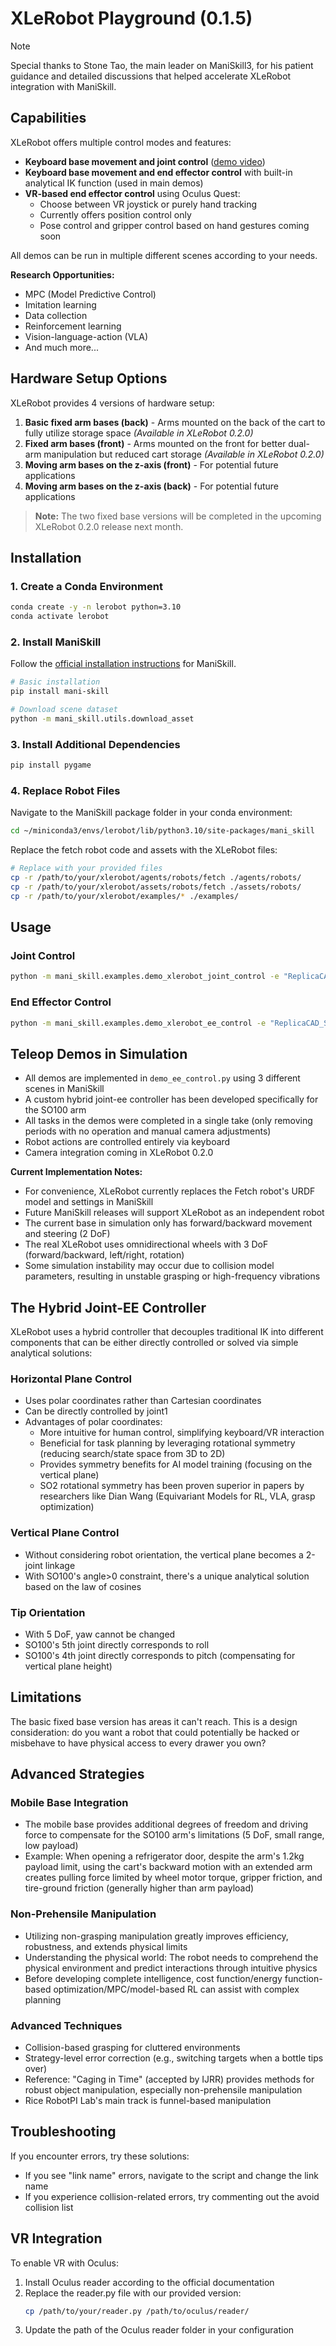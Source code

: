 # XLeRobot Playground (0.1.5)

> [!NOTE] 
> Special thanks to Stone Tao, the main leader on ManiSkill3, for his patient guidance and detailed discussions that helped accelerate XLeRobot integration with ManiSkill.

## Capabilities

XLeRobot offers multiple control modes and features:

- **Keyboard base movement and joint control** ([demo video](#))
- **Keyboard base movement and end effector control** with built-in analytical IK function (used in main demos)
- **VR-based end effector control** using Oculus Quest:
  - Choose between VR joystick or purely hand tracking
  - Currently offers position control only
  - Pose control and gripper control based on hand gestures coming soon

All demos can be run in multiple different scenes according to your needs.

**Research Opportunities:**
- MPC (Model Predictive Control)
- Imitation learning
- Data collection
- Reinforcement learning
- Vision-language-action (VLA)
- And much more...

## Hardware Setup Options

XLeRobot provides 4 versions of hardware setup:

1. **Basic fixed arm bases (back)** - Arms mounted on the back of the cart to fully utilize storage space *(Available in XLeRobot 0.2.0)*
2. **Fixed arm bases (front)** - Arms mounted on the front for better dual-arm manipulation but reduced cart storage *(Available in XLeRobot 0.2.0)*
3. **Moving arm bases on the z-axis (front)** - For potential future applications
4. **Moving arm bases on the z-axis (back)** - For potential future applications

> **Note:** The two fixed base versions will be completed in the upcoming XLeRobot 0.2.0 release next month.

## Installation

### 1. Create a Conda Environment

```bash
conda create -y -n lerobot python=3.10
conda activate lerobot
```

### 2. Install ManiSkill

Follow the [official installation instructions](https://maniskill.readthedocs.io/en/latest/user_guide/getting_started/installation.html) for ManiSkill.

```bash
# Basic installation
pip install mani-skill

# Download scene dataset
python -m mani_skill.utils.download_asset
```

### 3. Install Additional Dependencies

```bash
pip install pygame
```

### 4. Replace Robot Files

Navigate to the ManiSkill package folder in your conda environment:

```bash
cd ~/miniconda3/envs/lerobot/lib/python3.10/site-packages/mani_skill
```

Replace the fetch robot code and assets with the XLeRobot files:

```bash
# Replace with your provided files
cp -r /path/to/your/xlerobot/agents/robots/fetch ./agents/robots/
cp -r /path/to/your/xlerobot/assets/robots/fetch ./assets/robots/
cp -r /path/to/your/xlerobot/examples/* ./examples/
```

## Usage

### Joint Control

```bash
python -m mani_skill.examples.demo_xlerobot_joint_control -e "ReplicaCAD_SceneManipulation-v1" --render-mode="human" --shader="rt-fast"
```

### End Effector Control

```bash
python -m mani_skill.examples.demo_xlerobot_ee_control -e "ReplicaCAD_SceneManipulation-v1" --render-mode="human" --shader="rt-fast"
```

## Teleop Demos in Simulation

- All demos are implemented in `demo_ee_control.py` using 3 different scenes in ManiSkill
- A custom hybrid joint-ee controller has been developed specifically for the SO100 arm
- All tasks in the demos were completed in a single take (only removing periods with no operation and manual camera adjustments)
- Robot actions are controlled entirely via keyboard
- Camera integration coming in XLeRobot 0.2.0

**Current Implementation Notes:**
- For convenience, XLeRobot currently replaces the Fetch robot's URDF model and settings in ManiSkill
- Future ManiSkill releases will support XLeRobot as an independent robot
- The current base in simulation only has forward/backward movement and steering (2 DoF)
- The real XLeRobot uses omnidirectional wheels with 3 DoF (forward/backward, left/right, rotation)
- Some simulation instability may occur due to collision model parameters, resulting in unstable grasping or high-frequency vibrations

## The Hybrid Joint-EE Controller

XLeRobot uses a hybrid controller that decouples traditional IK into different components that can be either directly controlled or solved via simple analytical solutions:

### Horizontal Plane Control
- Uses polar coordinates rather than Cartesian coordinates
- Can be directly controlled by joint1
- Advantages of polar coordinates:
  - More intuitive for human control, simplifying keyboard/VR interaction
  - Beneficial for task planning by leveraging rotational symmetry (reducing search/state space from 3D to 2D)
  - Provides symmetry benefits for AI model training (focusing on the vertical plane)
  - SO2 rotational symmetry has been proven superior in papers by researchers like Dian Wang (Equivariant Models for RL, VLA, grasp optimization)

### Vertical Plane Control
- Without considering robot orientation, the vertical plane becomes a 2-joint linkage
- With SO100's angle>0 constraint, there's a unique analytical solution based on the law of cosines

### Tip Orientation
- With 5 DoF, yaw cannot be changed
- SO100's 5th joint directly corresponds to roll
- SO100's 4th joint directly corresponds to pitch (compensating for vertical plane height)

## Limitations

The basic fixed base version has areas it can't reach. This is a design consideration: do you want a robot that could potentially be hacked or misbehave to have physical access to every drawer you own?

## Advanced Strategies

### Mobile Base Integration
- The mobile base provides additional degrees of freedom and driving force to compensate for the SO100 arm's limitations (5 DoF, small range, low payload)
- Example: When opening a refrigerator door, despite the arm's 1.2kg payload limit, using the cart's backward motion with an extended arm creates pulling force limited by wheel motor torque, gripper friction, and tire-ground friction (generally higher than arm payload)

### Non-Prehensile Manipulation
- Utilizing non-grasping manipulation greatly improves efficiency, robustness, and extends physical limits
- Understanding the physical world: The robot needs to comprehend the physical environment and predict interactions through intuitive physics
- Before developing complete intelligence, cost function/energy function-based optimization/MPC/model-based RL can assist with complex planning

### Advanced Techniques
- Collision-based grasping for cluttered environments
- Strategy-level error correction (e.g., switching targets when a bottle tips over)
- Reference: "Caging in Time" (accepted by IJRR) provides methods for robust object manipulation, especially non-prehensile manipulation
- Rice RobotPI Lab's main track is funnel-based manipulation

## Troubleshooting

If you encounter errors, try these solutions:

- If you see "link name" errors, navigate to the script and change the link name
- If you experience collision-related errors, try commenting out the avoid collision list

## VR Integration

To enable VR with Oculus:

1. Install Oculus reader according to the official documentation
2. Replace the reader.py file with our provided version:
   ```bash
   cp /path/to/your/reader.py /path/to/oculus/reader/
   ```
3. Update the path of the Oculus reader folder in your configuration
